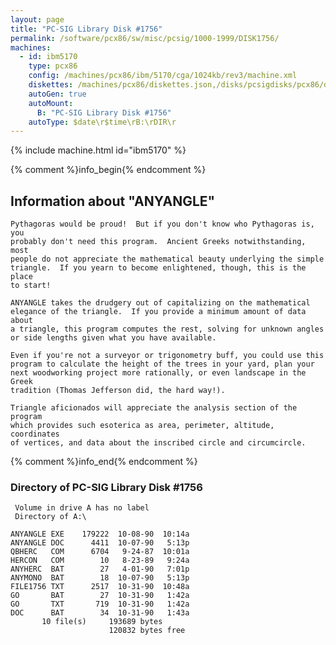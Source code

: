 ```yaml
---
layout: page
title: "PC-SIG Library Disk #1756"
permalink: /software/pcx86/sw/misc/pcsig/1000-1999/DISK1756/
machines:
  - id: ibm5170
    type: pcx86
    config: /machines/pcx86/ibm/5170/cga/1024kb/rev3/machine.xml
    diskettes: /machines/pcx86/diskettes.json,/disks/pcsigdisks/pcx86/diskettes.json
    autoGen: true
    autoMount:
      B: "PC-SIG Library Disk #1756"
    autoType: $date\r$time\rB:\rDIR\r
---
```


{% include machine.html id="ibm5170" %}

{% comment %}info_begin{% endcomment %}

## Information about "ANYANGLE"

    Pythagoras would be proud!  But if you don't know who Pythagoras is, you
    probably don't need this program.  Ancient Greeks notwithstanding, most
    people do not appreciate the mathematical beauty underlying the simple
    triangle.  If you yearn to become enlightened, though, this is the place
    to start!
    
    ANYANGLE takes the drudgery out of capitalizing on the mathematical
    elegance of the triangle.  If you provide a minimum amount of data about
    a triangle, this program computes the rest, solving for unknown angles
    or side lengths given what you have available.
    
    Even if you're not a surveyor or trigonometry buff, you could use this
    program to calculate the height of the trees in your yard, plan your
    next woodworking project more rationally, or even landscape in the Greek
    tradition (Thomas Jefferson did, the hard way!).
    
    Triangle aficionados will appreciate the analysis section of the
    program
    which provides such esoterica as area, perimeter, altitude, coordinates
    of vertices, and data about the inscribed circle and circumcircle.
{% comment %}info_end{% endcomment %}


### Directory of PC-SIG Library Disk #1756

     Volume in drive A has no label
     Directory of A:\

    ANYANGLE EXE    179222  10-08-90  10:14a
    ANYANGLE DOC      4411  10-07-90   5:13p
    QBHERC   COM      6704   9-24-87  10:01a
    HERCON   COM        10   8-23-89   9:24a
    ANYHERC  BAT        27   4-01-90   7:01p
    ANYMONO  BAT        18  10-07-90   5:13p
    FILE1756 TXT      2517  10-31-90  10:48a
    GO       BAT        27  10-31-90   1:42a
    GO       TXT       719  10-31-90   1:42a
    DOC      BAT        34  10-31-90   1:43a
           10 file(s)     193689 bytes
                          120832 bytes free
